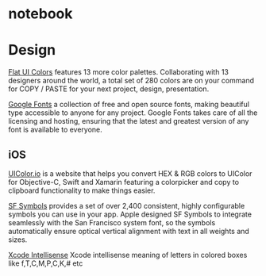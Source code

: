 # notebook




# Design

[Flat UI Colors](https://flatuicolors.com/) features 13 more color palettes. Collaborating with 13 designers around the world, a total set of 280 colors are on your command for COPY / PASTE for your next project, design, presentation.

[Google Fonts](https://fonts.google.com/) a collection of free and open source fonts, making beautiful type accessible to anyone for any project. Google Fonts takes care of all the licensing and hosting, ensuring that the latest and greatest version of any font is available to everyone.

## iOS
[UIColor.io](https://www.uicolor.io/) is a website that helps you convert HEX & RGB colors to UIColor for Objective-C, Swift and Xamarin featuring a colorpicker and copy to clipboard functionality to make things easier.

[SF Symbols](https://developer.apple.com/design/human-interface-guidelines/sf-symbols/overview/) provides a set of over 2,400 consistent, highly configurable symbols you can use in your app. Apple designed SF Symbols to integrate seamlessly with the San Francisco system font, so the symbols automatically ensure optical vertical alignment with text in all weights and sizes.

[Xcode Intellisense](https://stackoverflow.com/questions/6662395/xcode-intellisense-meaning-of-letters-in-colored-boxes-like-f-t-c-m-p-c-k-etc) 
Xcode intellisense meaning of letters in colored boxes like f,T,C,M,P,C,K,# etc

